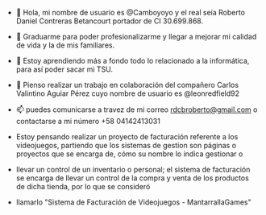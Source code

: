 - 👋 Hola, mi nombre de usuario es @Camboyoyo y el real seía Roberto Daniel Contreras Betancourt portador de CI 30.699.868. 
- 👀 Graduarme para poder profesionalizarme y llegar a mejorar mi calidad de vida y la de mis familiares.
- 🌱 Estoy aprendiendo más a fondo todo lo relacionado a la informática, para así poder sacar mi TSU. 
- 💞️ Pienso realizar un trabajo en colaboración del compañero Carlos Valintino Aguiar Pérez cuyo nombre de usuario es @leonredfield92
- 📫 puedes comunicarse a travez de mi correo rdcbroberto@gmail.com o contactarse a mi número +58 04142413031

- Estoy pensando realizar un proyecto de facturación referente a los videojuegos, partiendo que los sistemas de gestion son páginas o proyectos que se encarga de, cómo su nombre lo indica gestionar o
- llevar un control de un inventario o personal; el sistema de facturación se encarga de llevar un control de la compra y venta de los productos de dicha tienda, por lo que se consideró
- llamarlo "Sistema de Facturación de Videojuegos - MantarrallaGames"

<!---
Camboyoyo/Camboyoyo is a ✨ special ✨ repository because its `README.md` (this file) appears on your GitHub profile.
You can click the Preview link to take a look at your changes.
--->
